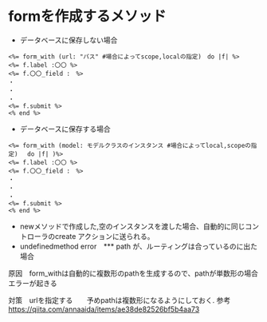 # formを作成するメソッド
* データベースに保存しない場合
```
<%= form_with (url: "パス" #場合によってscope,localの指定)　do |f| %>
<%= f.label :〇〇 %>
<%= f.〇〇_field :　%>
・
・
・
<%= f.submit %>
<% end %>
```
* データベースに保存する場合
```
<%= form_with (model: モデルクラスのインスタンス #場合によってlocal,scopeの指定)　 do |f| )%>
<%= f.label :〇〇 %>
<%= f.〇〇_field :　%>
・
・
・
<%= f.submit %>
<% end %>
```
* newメソッドで作成した,空のインスタンスを渡した場合、自動的に同じコントローラのcreate アクションに送られる。
* undefinedmethod error　*** path が、ルーティングは合っているのに出た場合

原因　form_withは自動的に複数形のpathを生成するので、pathが単数形の場合エラーが起きる

対策　urlを指定する　　予めpathは複数形になるようにしておく.
参考 https://qiita.com/annaaida/items/ae38de82526bf5b4aa73
